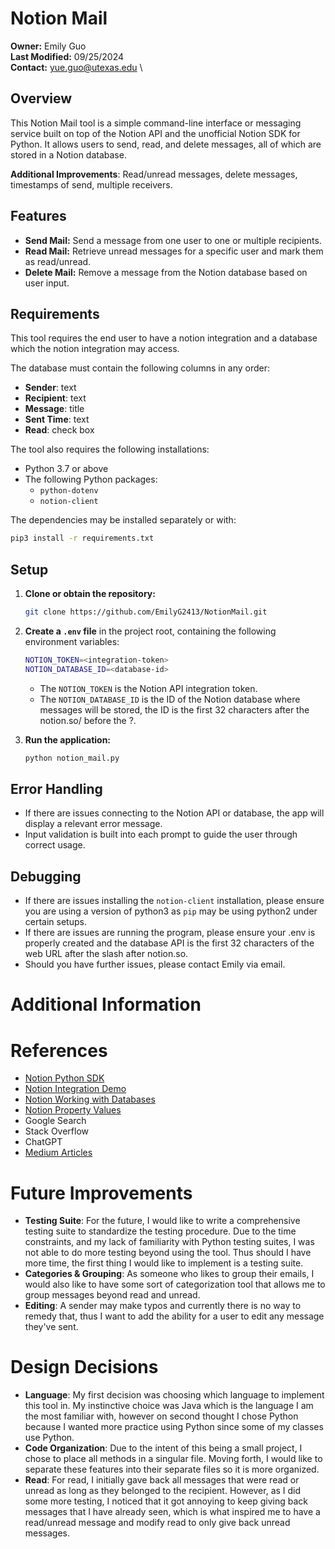 # Notion Mail

**Owner:** Emily Guo \
**Last Modified:** 09/25/2024 \
**Contact:** [yue.guo@utexas.edu](mailto:yue.guo@utexas.edu) \

## Overview

This Notion Mail tool is a simple command-line interface or messaging service built on top of the Notion API and the unofficial Notion SDK for Python. It allows users to send, read, and delete messages, all of which are stored in a Notion database.

**Additional Improvements**: Read/unread messages, delete messages, timestamps of send, multiple receivers.

## Features

- **Send Mail:** Send a message from one user to one or multiple recipients.
- **Read Mail:** Retrieve unread messages for a specific user and mark them as read/unread.
- **Delete Mail:** Remove a message from the Notion database based on user input.

## Requirements

This tool requires the end user to have a notion integration and a database which the notion integration may access.

The database must contain the following columns in any order:
- **Sender**: text
- **Recipient**: text
- **Message**: title
- **Sent Time**: text
- **Read**: check box

The tool also requires the following installations:
- Python 3.7 or above
- The following Python packages:
  - `python-dotenv`
  - `notion-client`

The dependencies may be installed separately or with:

```bash
pip3 install -r requirements.txt
```

## Setup

1. **Clone or obtain the repository:**
   ```bash
   git clone https://github.com/EmilyG2413/NotionMail.git
   ```

2. **Create a `.env` file** in the project root, containing the following environment variables:

   ```bash
   NOTION_TOKEN=<integration-token>
   NOTION_DATABASE_ID=<database-id>
   ```

   - The `NOTION_TOKEN` is the Notion API integration token.
   - The `NOTION_DATABASE_ID` is the ID of the Notion database where messages will be stored, the ID is the first 32 characters after the notion.so/ before the ?.

3. **Run the application:**
   ```bash
   python notion_mail.py
   ```

## Error Handling

- If there are issues connecting to the Notion API or database, the app will display a relevant error message.
- Input validation is built into each prompt to guide the user through correct usage.

## Debugging

- If there are issues installing the `notion-client` installation, please ensure you are using a version of python3 as `pip` may be using python2 under certain setups.
- If there are issues are running the program, please ensure your .env is properly created and the database API is the first 32 characters of the web URL after the slash after notion.so.
- Should you have further issues, please contact Emily via email.

# Additional Information
# References
- [Notion Python SDK](https://github.com/ramnes/notion-sdk-py)
- [Notion Integration Demo](https://developers.notion.com/docs/create-a-notion-integration#give-your-integration-page-permissions)
- [Notion Working with Databases](https://developers.notion.com/docs/working-with-databases#adding-pages-to-a-database)
- [Notion Property Values](https://developers.notion.com/reference/property-value-object#title-property-values)
- Google Search
- Stack Overflow
- ChatGPT
- [Medium Articles](https://medium.com/@plasmak_/how-to-create-a-notion-page-using-python-9994bf01299)

# Future Improvements
- **Testing Suite**: For the future, I would like to write a comprehensive testing suite to standardize the testing procedure. Due to the time constraints, and my lack of familiarity with Python testing suites, I was not able to do more testing beyond using the tool. Thus should I have more time, the first thing I would like to implement is a testing suite.
- **Categories & Grouping**: As someone who likes to group their emails, I would also like to have some sort of categorization tool that allows me to group messages beyond read and unread.
- **Editing**: A sender may make typos and currently there is no way to remedy that, thus I want to add the ability for a user to edit any message they've sent.

# Design Decisions
- **Language**: My first decision was choosing which language to implement this tool in. My instinctive choice was Java which is the language I am the most familiar with, however on second thought I chose Python because I wanted more practice using Python since some of my classes use Python.
- **Code Organization**: Due to the intent of this being a small project, I chose to place all methods in a singular file. Moving forth, I would like to separate these features into their separate files so it is more organized.
- **Read**: For read, I initially gave back all messages that were read or unread as long as they belonged to the recipient. However, as I did some more testing, I noticed that it got annoying to keep giving back messages that I have already seen, which is what inspired me to have a read/unread message and modify read to only give back unread messages.